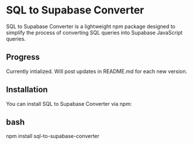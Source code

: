 # SQL to Supabase Converter

SQL to Supabase Converter is a lightweight npm package designed to simplify the process of converting SQL queries into Supabase JavaScript queries.

## Progress

Currently intialized. Will post updates in README.md for each new version.

## Installation
You can install SQL to Supabase Converter via npm:

## bash
npm install sql-to-supabase-converter
